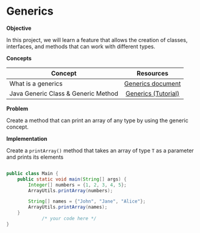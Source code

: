 # Generics

**Objective**

In this project, we will learn a feature that allows the creation of classes, interfaces, and methods that can work with different types.


**Concepts**

| Concept   |      Resources      |
|----------|:-------------:|
|What is a generics| [Generics document](https://dev.java/learn/generics/intro/) |
|Java Generic Class & Generic Method|[Generics (Tutorial)](https://www.youtube.com/watch?v=plFSwAUVvWw)|


**Problem**

Create a method that can print an array of any type by using the generic concept.

**Implementation**

Create a `printArray()` method that takes an array of type `T` as a parameter and prints its elements

```Java

public class Main {
    public static void main(String[] args) {
        Integer[] numbers = {1, 2, 3, 4, 5};
        ArrayUtils.printArray(numbers);

        String[] names = {"John", "Jane", "Alice"};
        ArrayUtils.printArray(names);
    }
             /* your code here */
}

```

